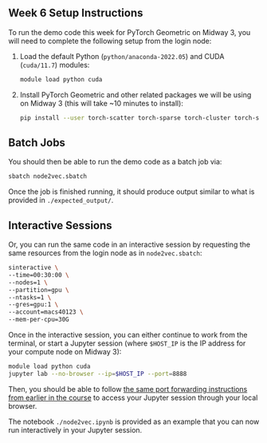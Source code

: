 ## Week 6 Setup Instructions

To run the demo code this week for PyTorch Geometric on Midway 3, you will need to complete the following setup from the login node:

1. Load the default Python (`python/anaconda-2022.05`) and CUDA (`cuda/11.7`) modules:
    ```bash
    module load python cuda
    ```
2. Install PyTorch Geometric and other related packages we will be using on Midway 3 (this will take ~10 minutes to install):
    ```bash
    pip install --user torch-scatter torch-sparse torch-cluster torch-spline-conv torch-geometric -f https://data.pyg.org/whl/torch-1.13.1+cu117.html
    ```

## Batch Jobs

You should then be able to run the demo code as a batch job via:

```bash
sbatch node2vec.sbatch
```

Once the job is finished running, it should produce output similar to what is provided in `./expected_output/`.

## Interactive Sessions

Or, you can run the same code in an interactive session by requesting the same resources from the login node as in `node2vec.sbatch`:

```bash
sinteractive \
--time=00:30:00 \
--nodes=1 \
--partition=gpu \
--ntasks=1 \
--gres=gpu:1 \
--account=macs40123 \
--mem-per-cpu=30G
```

Once in the interactive session, you can either continue to work from the terminal, or start a Jupyter session (where `$HOST_IP` is the IP address for your compute node on Midway 3):

```bash
module load python cuda
jupyter lab --no-browser --ip=$HOST_IP --port=8888
```

Then, you should be able to follow [the same port forwarding instructions from earlier in the course](https://github.com/macs40123-f24/course-materials/blob/main/in-class-activities/02_pagerank_association/spark_pagerank_interactive.ipynb) to access your Jupyter session through your local browser.

The notebook `./node2vec.ipynb` is provided as an example that you can now run interactively in your Jupyter session.